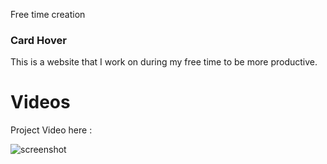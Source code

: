 Free time creation

### Card Hover
This is a website that I work on during my free time to be more productive.

# Videos
Project Video here :

![screenshot](https://github.com/J13PhantomByte/card-hover-effect/blob/juan/github-readme.gif)


